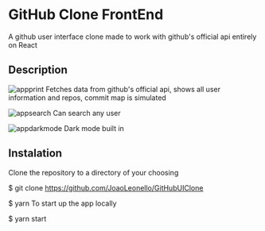 # GitHub Clone FrontEnd

A github user interface clone made to work with github's official api entirely on React

## Description
![appprint](https://user-images.githubusercontent.com/55457001/93316795-09117f80-f7e3-11ea-8cfb-bedbdd63f006.png)
Fetches data from github's official api, shows all user information and repos, commit map is simulated

![appsearch](https://user-images.githubusercontent.com/55457001/93316803-0a42ac80-f7e3-11ea-9818-02822e1b90b0.png)
Can search any user

![appdarkmode](https://user-images.githubusercontent.com/55457001/93316772-0151db00-f7e3-11ea-893a-89ebf27cc4a3.png)
Dark mode built in

## Instalation

Clone the repository to a directory of your choosing

$ git clone https://github.com/JoaoLeonello/GitHubUIClone

$ yarn
To start up the app locally

$ yarn start
